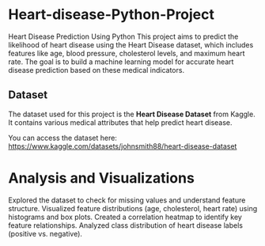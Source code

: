 # Heart-disease-Python-Project
Heart Disease Prediction Using Python  This project aims to predict the likelihood of heart disease using the Heart Disease dataset, which includes features like age, blood pressure, cholesterol levels, and maximum heart rate. The goal is to build a machine learning model for accurate heart disease prediction based on these medical indicators.
## Dataset

The dataset used for this project is the **Heart Disease Dataset** from Kaggle. It contains various medical attributes that help predict heart disease.

You can access the dataset here: https://www.kaggle.com/datasets/johnsmith88/heart-disease-dataset

# Analysis and Visualizations
Explored the dataset to check for missing values and understand feature structure.
Visualized feature distributions (age, cholesterol, heart rate) using histograms and box plots.
Created a correlation heatmap to identify key feature relationships.
Analyzed class distribution of heart disease labels (positive vs. negative).
